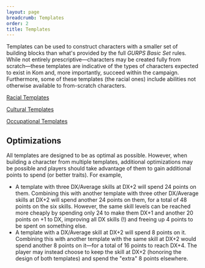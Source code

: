 ```yaml
---
layout: page
breadcrumb: Templates
order: 2
title: Templates
---
```


Templates can be used to construct characters with a smaller set of building blocks than what's provided by the full _GURPS Basic Set_ rules.  While not entirely prescriptive—characters may be created fully from scratch—these templates are indicative of the types of characters expected to exist in Kom and, more importantly, succeed within the campaign.  Furthermore, some of these templates (the racial ones) include abilities not otherwise available to from-scratch characters.

[Racial Templates](races/)

[Cultural Templates](cultures/)

[Occupational Templates](occupations/)


## Optimizations

All templates are designed to be as optimal as possible.  However, when building a character from multiple templates, additional optimizations may be possible and players should take advantage of them to gain additional points to spend (or better traits).  For example,

* A template with three DX/Average skills at DX+2 will spend 24 points on them.  Combining this with another template with three other DX/Average skills at DX+2 will spend another 24 points on them, for a total of 48 points on the six skills.  However, the same skill levels can be reached more cheaply by spending only 24 to make them DX+1 and another 20 points on +1 to DX, improving all DX skills (!) and freeing up 4 points to be spent on something else.
* A template with a DX/Average skill at DX+2 will spend 8 points on it.  Combining this with another template with the same skill at DX+2 would spend another 8 points on it—for a total of 16 points to reach DX+4.  The player may instead choose to keep the skill at DX+2 (honoring the design of both templates) and spend the "extra" 8 points elsewhere.
